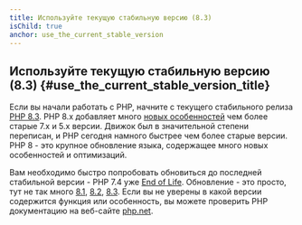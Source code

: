 ```yaml
---
title: Используйте текущую стабильную версию (8.3)
isChild: true
anchor: use_the_current_stable_version
---
```


## Используйте текущую стабильную версию (8.3) {#use_the_current_stable_version_title}

Если вы начали работать с PHP, начните с текущего стабильного релиза [PHP 8.3][php-release]. PHP 8.x добавляет много
[новых особенностей](#language_highlights) чем более старые 7.x и 5.x версии. Движок был в значительной степени переписан,
и PHP сегодня намного быстрее чем более старые версии. PHP 8 - это крупное обновление языка, содержащее много новых
особенностей и оптимизаций.

Вам необходимо быстро попробовать обновиться до последней стабильной версии - PHP 7.4 уже
[End of Life][php-supported]. Обновление - это просто, тут не так много
 [8.1][php-bc-81], [8.2][php-bc-82], [8.3][php-bc-83]. Если вы не уверены в какой версии содержится функция или особенность,
 вы можете проверить PHP документацию на веб-сайте [php.net][php-docs].

[php-release]: https://www.php.net/downloads.php
[php-supported]: https://www.php.net/supported-versions.php
[php-docs]: https://www.php.net/manual/
[php-bc-81]: https://www.php.net/manual/migration81.incompatible.php
[php-bc-82]: https://www.php.net/manual/migration82.incompatible.php
[php-bc-83]: https://www.php.net/manual/migration83.incompatible.php
